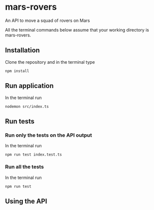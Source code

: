 # mars-rovers
An API to move a squad of rovers on Mars

All the terminal commands below assume that your working directory is mars-rovers. 
## Installation 

Clone the repository and in the terminal type 
```
npm install
```
## Run application
In the terminal run
```
nodemon src/index.ts
```

## Run tests

### Run only the tests on the API output
In the terminal run
```
npm run test index.test.ts  
```

### Run all the tests
In the terminal run
```
npm run test
```

## Using the API
